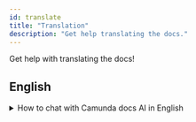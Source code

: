 ```yaml
---
id: translate
title: "Translation"
description: "Get help translating the docs."
---
```


Get help with translating the docs!

## English

<details>
  <summary>How to chat with Camunda docs AI in English</summary>

This is the detailed content

```js
console.log("Markdown features including the code block are available");
```

You can use Markdown here including **bold** and _italic_ text, and [inline link](https://docusaurus.io)

</details>
